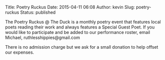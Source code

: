 Title: Poetry Ruckus
Date: 2015-04-11 06:08
Author: kevin
Slug: poetry-ruckus
Status: published

The Poetry Ruckus @ The Duck is a monthly poetry event that features local poets reading their work and always features a Special Guest Poet. If you would like to participate and be added to our performance roster, email Michael, ruthlesshippies\@gmail.com

There is no admission charge but we ask for a small donation to help offset our expenses.
